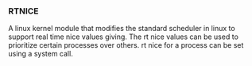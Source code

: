 ### RTNICE
A linux kernel module that modifies the standard scheduler in linux to support real time nice values giving.
The rt nice values can be used to prioritize certain processes over others. 
rt nice for a process can be set using a system call. 
